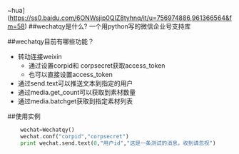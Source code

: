 ~hua](https://ss0.baidu.com/6ONWsjip0QIZ8tyhnq/it/u=756974886,961366564&fm=58)
##wechatqy是什么?
一个用python写的微信企业号支持库



##wechatqy目前有哪些功能？

* 转动连接weixin
    * 通过设置corpid和 corpsecret获取access_token
    * 也可以直接设置access_token
* 通过send.text可以推送文本到指定的用户
* 通过media.get_count可以获取到素材数量
* 通过media.batchget获取到指定素材列表


##使用实例

```python
    wechat=Wechatqy()
    wechat.conf("corpid","corpsecret")
    print wechat.send.text(0,"用户id","这是一条测试的消息，收到请忽视")
```

